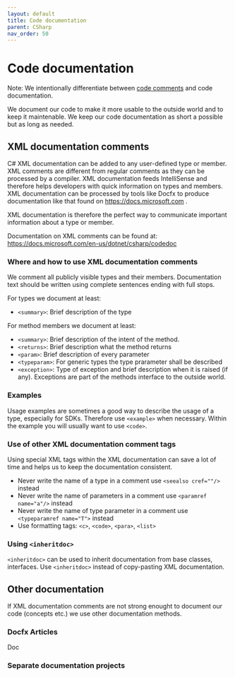```yaml
---
layout: default
title: Code documentation
parent: CSharp
nav_order: 50
---
```


# Code documentation

Note: We intentionally differentiate between [code comments](CodeComments.md) and code documentation.

We document our code to make it more usable to the outside world and to keep it maintenable. We keep our code documentation as short a possible but as long as needed. 

## XML documentation comments
C# XML documentation can be added to any user-defined type or member. XML comments are different from regular comments as they can be processed by a compiler. XML documentation feeds IntelliSense and therefore helps developers with quick information on types and members. XML documentation can be processed by tools like Docfx to produce documentation like that found on https://docs.microsoft.com .

XML documentation is therefore the perfect way to communicate important information about a type or member.

Documentation on XML comments can be found at: https://docs.microsoft.com/en-us/dotnet/csharp/codedoc

### Where and how to use XML documentation comments
We comment all publicly visible types and their members. Documentation text should be written using complete sentences ending with full stops.

For types we document at least:
* `<summary>`: Brief description of the type

For method members we document at least:
* `<summary>`: Brief description of the intent of the method.
* `<returns>`: Brief description what the method returns
* `<param>`: Brief description of every parameter
* `<typeparam>`: For generic types the type prarameter shall be described
* `<exception>`: Type of exception and brief description when it is raised (if any). Exceptions are part of the methods interface to the outside world.

### Examples
Usage examples are sometimes a good way to describe the usage of a type, especially for SDKs. Therefore use  `<example>` when necessary. Within the example you will usually want to use `<code>`.

### Use of other XML documentation comment tags
Using special XML tags within the XML documentation can save a lot of time and helps us to keep the documentation consistent.

* Never write the name of a type in a comment use `<seealso cref=""/>` instead
* Never write the name of parameters in a comment use `<paramref name="a"/>` instead 	
* Never write the name of type parameter in a comment use `<typeparamref name="T">` instead 	
* Use formatting tags: `<c>`, `<code>`, `<para>`, `<list>`


### Using `<inheritdoc>`
`<inheritdoc>` can be used to inherit documentation from base classes, interfaces. Use `<inheritdoc>` instead of copy-pasting XML documentation.

## Other documentation
If  XML documentation comments are not strong enought to document our code (concepts etc.) we use other documentation methods.

### Docfx Articles 
Doc
### Separate documentation projects